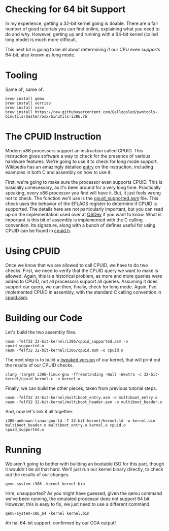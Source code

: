 # Checking for 64 bit Support

In my experience, getting a 32-bit kernel going is doable. There are a fair number of good tutorials you can find online, explaining what you need to do and why. However, getting up and running with a 64-bit kernel (called long mode) is much more difficult.

This next bit is going to be all about determining if our CPU even *supports* 64-bit, also known as long mode.

# Tooling

Same ol', same ol'.

    brew install qemu
    brew install xorriso
    brew install nasm
    brew install https://raw.githubusercontent.com/Gallopsled/pwntools-binutils/master/osx/binutils-i386.rb

# The CPUID Instruction

Modern x86 processors support an instruction called CPUID. This instruction gives software a way to check for the presence of various hardware features. We're going to use it to check for long mode support. Wikipedia has an amazingly detailed [entry](https://en.wikipedia.org/wiki/CPUID) on the instruction, including examples in both C and assembly on how to use it.

First, we're going to make sure the processor even supports CPUID. This is basically unnecessary, as it's been around for a very long time. Practically speaking, every x86 processor you find will have it. But, it just feels wrong not to check. The function we'll use is the [cpuid_supported.asm](32-bit-kernel/i386/cpuid_supported.asm) file. This check uses the behavior of the EFLAGS register to determine if CPUID is supported. The details here are not particularly important, but you can read up on the implementation used over at [OSDev](http://wiki.osdev.org/CPUID) if you want to know. What is important is this bit of assembly is implemented with the C calling convention. Its signature, along with a bunch of defines useful for using CPUID can be found in [cpuid.h](32-bit-kernel/i368/cpuid.h).

# Using CPUID

Once we know that we are allowed to call CPUID, we have to do two checks. First, we need to verify that the CPUID query we want to make is allowed. Again, this is a historical problem, as more and more queries were added to CPUID, not all processors support all queries. Assuming it does support our query, we can then, finally, check for long mode. Again, I've implemented CPUID in assembly, with the standard C calling convention in [cpuid.asm](32-bit-kernel/i386/cpuid.asm).

# Building our Code

Let's build the two assembly files.

    nasm -felf32 32-bit-kernel/i386/cpuid_supported.asm -o cpuid_supported.o
    nasm -felf32 32-bit-kernel/i386/cpuid.asm -o cpuid.o

The next step is to build a [tweaked version](32-bit-kernel/cpuid_kernel.c) of our kernel, that will print out the results of our CPUID checks.

    clang -target i386-linux-gnu -ffreestanding -Wall -Wextra -c 32-bit-kernel/cpuid_kernel.c -o kernel.o

Finally, we can build the other pieces, taken from previous tutorial steps.

    nasm -felf32 32-bit-kernel/multiboot_entry.asm -o multiboot_entry.o
    nasm -felf32 32-bit-kernel/multiboot_header.asm -o multiboot_header.o

And, now let's link it all together.

    i386-unknown-linux-gnu-ld -T 32-bit-kernel/kernel.ld -o kernel.bin multiboot_header.o multiboot_entry.o kernel.o cpuid.o cpuid_supported.o

# Running

We aren't going to bother with building an bootable ISO for this part, though it wouldn't be all that hard. We'll just run our kernel binary directly, to check out the results of our changes.

    qemu-system-i386 -kernel kernel.bin

Hrm, unsupported? As you might have guessed, given the qemu command we've been running, the emulated processor does not support 64 bit. However, this is easy to fix, we just need to use a different command.

    qemu-system-x86_64 -kernel kernel.bin

Ah ha! 64-bit support, confirmed by our CGA output!
